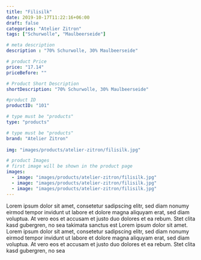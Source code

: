 ```yaml
---
title: "Filisilk"
date: 2019-10-17T11:22:16+06:00
draft: false
categories: "Atelier Zitron"
tags: ["Schurwolle", "Maulbeerseide"] 	

# meta description
description : "70% Schurwolle, 30% Maulbeerseide"

# product Price
price: "17.14"
priceBefore: ""

# Product Short Description
shortDescription: "70% Schurwolle, 30% Maulbeerseide"

#product ID
productID: "101"

# type must be "products"
type: "products"

# type must be "products"
brand: "Atelier Zitron"
   
img: "images/products/atelier-zitron/filisilk.jpg"

# product Images
# first image will be shown in the product page
images:
  - image: "images/products/atelier-zitron/filisilk.jpg"
  - image: "images/products/atelier-zitron/filisilk.jpg"
  - image: "images/products/atelier-zitron/filisilk.jpg"
---
```


Lorem ipsum dolor sit amet, consetetur sadipscing elitr, sed diam nonumy eirmod tempor invidunt ut labore et dolore magna aliquyam erat, sed diam voluptua. At vero eos et accusam et justo duo dolores et ea rebum. Stet clita kasd gubergren, no sea takimata sanctus est Lorem ipsum dolor sit amet. Lorem ipsum dolor sit amet, consetetur sadipscing elitr, sed diam nonumy eirmod tempor invidunt ut labore et dolore magna aliquyam erat, sed diam voluptua. At vero eos et accusam et justo duo dolores et ea rebum. Stet clita kasd gubergren, no sea 
